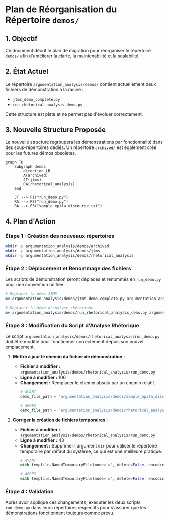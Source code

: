 # Plan de Réorganisation du Répertoire `demos/`

## 1. Objectif

Ce document décrit le plan de migration pour réorganiser le répertoire `demos/` afin d'améliorer la clarté, la maintenabilité et la scalabilité.

## 2. État Actuel

Le répertoire `argumentation_analysis/demos/` contient actuellement deux fichiers de démonstration à la racine :

- `jtms_demo_complete.py`
- `run_rhetorical_analysis_demo.py`

Cette structure est plate et ne permet pas d'évoluer correctement.

## 3. Nouvelle Structure Proposée

La nouvelle structure regroupera les démonstrations par fonctionnalité dans des sous-répertoires dédiés. Un répertoire `archived/` est également créé pour les futures démos obsolètes.

```mermaid
graph TD
    subgraph demos
        direction LR
        A(archived)
        JT(jtms)
        RA(rhetorical_analysis)
    end

    JT --> F1("run_demo.py")
    RA --> F2("run_demo.py")
    RA --> F3("sample_epita_discourse.txt")
```

## 4. Plan d'Action

### Étape 1 : Création des nouveaux répertoires

```bash
mkdir -p argumentation_analysis/demos/archived
mkdir -p argumentation_analysis/demos/jtms
mkdir -p argumentation_analysis/demos/rhetorical_analysis
```

### Étape 2 : Déplacement et Renommage des fichiers

Les scripts de démonstration seront déplacés et renommés en `run_demo.py` pour une convention unifiée.

```bash
# Déplacer la démo JTMS
mv argumentation_analysis/demos/jtms_demo_complete.py argumentation_analysis/demos/jtms/run_demo.py

# Déplacer la démo d'analyse rhétorique
mv argumentation_analysis/demos/run_rhetorical_analysis_demo.py argumentation_analysis/demos/rhetorical_analysis/run_demo.py
```

### Étape 3 : Modification du Script d'Analyse Rhétorique

Le script `argumentation_analysis/demos/rhetorical_analysis/run_demo.py` doit être modifié pour fonctionner correctement depuis son nouvel emplacement.

1.  **Mettre à jour le chemin du fichier de démonstration :**
    - **Fichier à modifier :** `argumentation_analysis/demos/rhetorical_analysis/run_demo.py`
    - **Ligne à modifier :** 106
    - **Changement :** Remplacer le chemin absolu par un chemin relatif.
      ```python
      # AVANT
      demo_file_path = "argumentation_analysis/demos/sample_epita_discourse.txt"
      
      # APRÈS
      demo_file_path = "argumentation_analysis/demos/rhetorical_analysis/sample_epita_discourse.txt"
      ```

2.  **Corriger la création de fichiers temporaires :**
    - **Fichier à modifier :** `argumentation_analysis/demos/rhetorical_analysis/run_demo.py`
    - **Ligne à modifier :** 43
    - **Changement :** Supprimer l'argument `dir` pour utiliser le répertoire temporaire par défaut du système, ce qui est une meilleure pratique.
      ```python
      # AVANT
      with tempfile.NamedTemporaryFile(mode='w', delete=False, encoding='utf-8', suffix='.txt', dir='argumentation_analysis') as input_fp:

      # APRÈS
      with tempfile.NamedTemporaryFile(mode='w', delete=False, encoding='utf-8', suffix='.txt') as input_fp:
      ```

### Étape 4 : Validation

Après avoir appliqué ces changements, exécuter les deux scripts `run_demo.py` dans leurs répertoires respectifs pour s'assurer que les démonstrations fonctionnent toujours comme prévu.